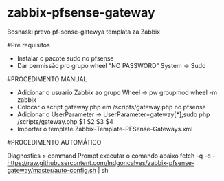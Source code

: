 # zabbix-pfsense-gateway

Bosnaski prevo pf-sense-gatewya templata za Zabbix

#Pré requisitos
* Instalar o pacote sudo no pfsense
* Dar permissão pro grupo wheel "NO PASSWORD" System -> Sudo

#PROCEDIMENTO MANUAL 
* Adicionar o usuario Zabbix ao grupo Wheel
  -> pw groupmod wheel -m zabbix
* Colocar o script gateway.php em /scripts/gateway.php no pfsense
* Adicionar o UserParameter
  -> UserParameter=gateway[*],sudo php /scripts/gateway.php $1 $2 $3 $4
* Importar o template Zabbix-Template-PFSense-Gateways.xml

#PROCEDIMENTO AUTOMÁTICO

Diagnostics > command Prompt
executar o comando abaixo
fetch -q -o - https://raw.githubusercontent.com/lndgoncalves/zabbix-pfsense-gateway/master/auto-config.sh | sh


